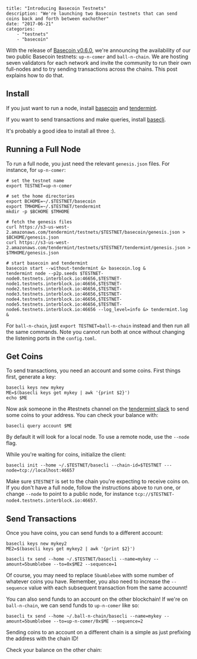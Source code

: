~~~
title: "Introducing Basecoin Testnets"
description: "We're launching two Basecoin testnets that can send coins back and forth between eachother"
date: "2017-06-21"
categories: 
    - "testnets"
    - "basecoin"
~~~

With the release of [Basecoin v0.6.0](), we're announcing the availability of our two public Basecoin testnets:
`up-n-comer` and `ball-n-chain`. We are hosting seven validators for each network and invite the community to run their own 
full-nodes and to try sending transactions across the chains. This post explains how to do that.

## Install

If you just want to run a node, install [basecoin]() and [tendermint]().

If you want to send transactions and make queries, install [basecli]().

It's probably a good idea to install all three :).

## Running a Full Node

To run a full node, you just need the relevant `genesis.json` files. 
For instance, for `up-n-comer`:

```
# set the testnet name
export TESTNET=up-n-comer

# set the home directories
export BCHOME=~/.$TESTNET/basecoin
export TMHOME=~/.$TESTNET/tendermint
mkdir -p $BCHOME $TMHOME

# fetch the genesis files
curl https://s3-us-west-2.amazonaws.com/tendermint/testnets/$TESTNET/basecoin/genesis.json > $BCHOME/genesis.json
curl https://s3-us-west-2.amazonaws.com/tendermint/testnets/$TESTNET/tendermint/genesis.json > $TMHOME/genesis.json

# start basecoin and tendermint
basecoin start --without-tendermint &> basecoin.log &
tendermint node --p2p.seeds $TESTNET-node0.testnets.interblock.io:46656,$TESTNET-node1.testnets.interblock.io:46656,$TESTNET-node2.testnets.interblock.io:46656,$TESTNET-node3.testnets.interblock.io:46656,$TESTNET-node4.testnets.interblock.io:46656,$TESTNET-node5.testnets.interblock.io:46656,$TESTNET-node6.testnets.interblock.io:46656 --log_level=info &> tendermint.log &
```

For `ball-n-chain`, just `export TESTNET=ball-n-chain` instead and then run all the same commands.
Note you cannot run both at once without changing the listening ports in the `config.toml`.


## Get Coins

To send transactions, you need an account and some coins. First things first, generate a key:

```
basecli keys new mykey
ME=$(basecli keys get mykey | awk '{print $2}')
echo $ME
```

Now ask someone in the #testnets channel on the [tendermint slack]() to send some coins to your address.
You can check your balance with:

```
basecli query account $ME
```

By default it will look for a local node. To use a remote node, use the `--node` flag.

While you're waiting for coins, initialize the client:

```
basecli init --home ~/.$TESTNET/basecli --chain-id=$TESTNET ---node=tcp://localhost:46657
```

Make sure `$TESTNET` is set to the chain you're expecting to receive coins on.
If you don't have a full node, follow the instructions above to run one, or change `--node` to point to a public node,
for instance `tcp://$TESTNET-node4.testnets.interblock.io:46657`.

## Send Transactions

Once you have coins, you can send funds to a different account:

```
basecli keys new mykey2
ME2=$(basecli keys get mykey2 | awk '{print $2}')

basecli tx send --home ~/.$TESTNET/basecli --name=mykey --amount=5bumblebee --to=0x$ME2 --sequence=1
```

Of course, you may need to replace `5bumblebee` with some number of whatever coins you have.
Remember, you also need to increase the `--sequence` value with each subsequent transaction
from the same accounnt!

You can also send funds to an account on the other blockchain! If we're on `ball-n-chain`, we can send funds to `up-n-comer` like so:

```
basecli tx send --home ~/.ball-n-chain/basecli --name=mykey --amount=5bumblebee --to=up-n-comer/0x$ME --sequence=2
```

Sending coins to an account on a different chain is a simple as just prefixing the address with the chain ID!

Check your balance on the other chain:





